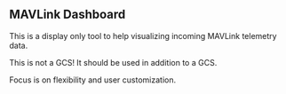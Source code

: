 ## MAVLink Dashboard

This is a display only tool to help visualizing incoming MAVLink telemetry data.

This is not a GCS! It should be used in addition to a GCS.

Focus is on flexibility and user customization.
